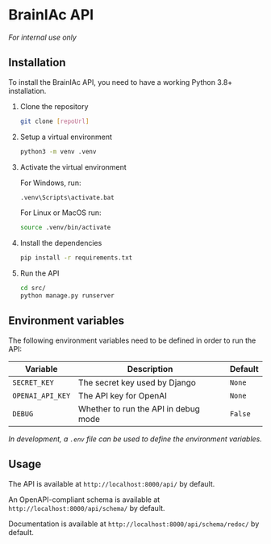 # **BrainIAc API**
*For internal use only*


## Installation
To install the BrainIAc API, you need to have a working Python 3.8+ installation.

1. Clone the repository
    ```bash
    git clone [repoUrl]
    ```
2. Setup a virtual environment
    ```bash
    python3 -m venv .venv
    ```
3. Activate the virtual environment
    
    For Windows, run:
    ```bash
    .venv\Scripts\activate.bat
    ```
    For Linux or MacOS run:
    ```bash
    source .venv/bin/activate
    ```
4. Install the dependencies
    ```bash
    pip install -r requirements.txt
    ```
5. Run the API
    ```bash
    cd src/
    python manage.py runserver
    ```

## Environment variables
The following environment variables need to be defined in order to run the API:

| Variable         | Description                          | Default |
| ---------------- | ------------------------------------ | ------- |
| `SECRET_KEY`     | The secret key used by Django        | `None`  |
| `OPENAI_API_KEY` | The API key for OpenAI               | `None`  |
| `DEBUG`          | Whether to run the API in debug mode | `False` |

*In development, a `.env` file can be used to define the environment variables.*
## Usage
The API is available at `http://localhost:8000/api/` by default.

An OpenAPI-compliant schema is available at `http://localhost:8000/api/schema/` by default.

Documentation is available at `http://localhost:8000/api/schema/redoc/` by default.


